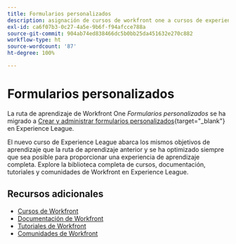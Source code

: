 ```yaml
---
title: Formularios personalizados
description: asignación de cursos de workfront one a cursos de experience league
exl-id: ca6f07b3-0c27-4a5e-9b6f-f94afcce788a
source-git-commit: 904ab74ed838466dc5b0bb25da451632e270c882
workflow-type: ht
source-wordcount: '87'
ht-degree: 100%

---
```



# Formularios personalizados

La ruta de aprendizaje de Workfront One *Formularios personalizados* se ha migrado a [Crear y administrar formularios personalizados](https://experienceleague.adobe.com/?recommended=Workfront-A-1-2022.1.customforms){target="_blank"} en Experience League.

El nuevo curso de Experience League abarca los mismos objetivos de aprendizaje que la ruta de aprendizaje anterior y se ha optimizado siempre que sea posible para proporcionar una experiencia de aprendizaje completa.  Explore la biblioteca completa de cursos, documentación, tutoriales y comunidades de Workfront en Experience League.

## Recursos adicionales

* [Cursos de Workfront](https://experienceleague.adobe.com/?lang=es&amp;Solution=Workfront#courses)
* [Documentación de Workfront](https://experienceleague.adobe.com/docs/workfront.html?lang=es)
* [Tutoriales de Workfront](https://experienceleague.adobe.com/docs/workfront-learn/tutorials-workfront/home.html?lang=es)
* [Comunidades de Workfront](https://experienceleaguecommunities.adobe.com/t5/workfront/ct-p/workfront)
